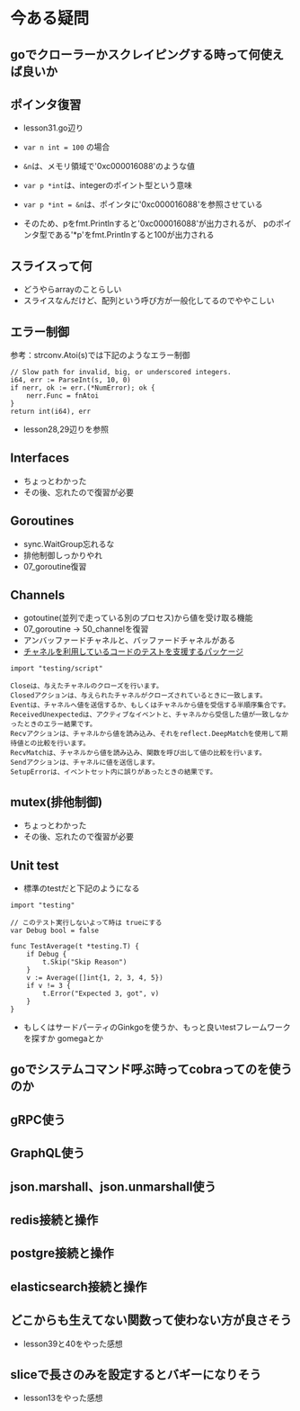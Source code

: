 # 今ある疑問

## goでクローラーかスクレイピングする時って何使えば良いか

## ポインタ復習

- lesson31.go辺り

- `var n int = 100` の場合
- `&n`は、メモリ領域で'0xc000016088'のような値
- `var p *int`は、integerのポイント型という意味
- `var p *int = &n`は、ポインタに'0xc000016088'を参照させている
- そのため、pをfmt.Printlnすると'0xc000016088'が出力されるが、
pのポインタ型である'*p'をfmt.Printlnすると100が出力される

## スライスって何

- どうやらarrayのことらしい
- スライスなんだけど、配列という呼び方が一般化してるのでややこしい

## エラー制御

参考：strconv.Atoi(s)では下記のようなエラー制御

```go=
// Slow path for invalid, big, or underscored integers.
i64, err := ParseInt(s, 10, 0)
if nerr, ok := err.(*NumError); ok {
    nerr.Func = fnAtoi
}
return int(i64), err
```

- lesson28,29辺りを参照

## Interfaces

- ちょっとわかった
- その後、忘れたので復習が必要

## Goroutines

- sync.WaitGroup忘れるな
- 排他制御しっかりやれ
- 07_goroutine復習

## Channels

- gotoutine(並列で走っている別のプロセス)から値を受け取る機能
- 07_goroutine -> 50_channelを復習
- アンバッファードチャネルと、バッファードチャネルがある
- [チャネルを利用しているコードのテストを支援するパッケージ](http://golang.jp/pkg/testing-script)

```
import "testing/script"

Closeは、与えたチャネルのクローズを行います。
Closedアクションは、与えられたチャネルがクローズされているときに一致します。
Eventは、チャネルへ値を送信するか、もしくはチャネルから値を受信する半順序集合です。
ReceivedUnexpectedは、アクティブなイベントと、チャネルから受信した値が一致しなかったときのエラー結果です。
Recvアクションは、チャネルから値を読み込み、それをreflect.DeepMatchを使用して期待値との比較を行います。
RecvMatchは、チャネルから値を読み込み、関数を呼び出して値の比較を行います。
Sendアクションは、チャネルに値を送信します。
SetupErrorは、イベントセット内に誤りがあったときの結果です。
```

## mutex(排他制御)

- ちょっとわかった
- その後、忘れたので復習が必要

## Unit test

- 標準のtestだと下記のようになる

```go=
import "testing"

// このテスト実行しないよって時は trueにする
var Debug bool = false

func TestAverage(t *testing.T) {
    if Debug {
        t.Skip("Skip Reason")
    }
    v := Average([]int{1, 2, 3, 4, 5})
    if v != 3 {
        t.Error("Expected 3, got", v)
    }
}
```

- もしくはサードパーティのGinkgoを使うか、もっと良いtestフレームワークを探すか gomegaとか

## goでシステムコマンド呼ぶ時ってcobraってのを使うのか

## gRPC使う

## GraphQL使う

## json.marshall、json.unmarshall使う

## redis接続と操作

## postgre接続と操作

## elasticsearch接続と操作

## どこからも生えてない関数って使わない方が良さそう

- lesson39と40をやった感想

## sliceで長さのみを設定するとバギーになりそう

- lesson13をやった感想
